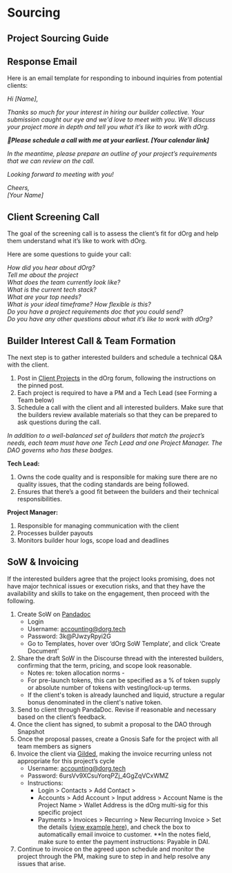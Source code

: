 # Sourcing

## **Project Sourcing Guide**

## **Response Email**

Here is an email template for responding to inbound inquiries from potential clients:  


_Hi \[Name\],_

_Thanks so much for your interest in hiring our builder collective. Your submission caught our eye and we'd love to meet with you. We'll discuss your project more in depth and tell you what it’s like to work with dOrg._

_🤙**Please schedule a call with me at your earliest. \[Your calendar link\]**_

_In the meantime, please prepare an outline of your project’s requirements that we can review on the call._

_Looking forward to meeting with you!_

_Cheers,  
\[Your Name\]_

## Client Screening Call

The goal of the screening call is to assess the client’s fit for dOrg and help them understand what it’s like to work with dOrg. 

Here are some questions to guide your call:

_How did you hear about dOrg?  
Tell me about the project  
What does the team currently look like?  
What is the current tech stack?  
What are your top needs?  
What is your ideal timeframe? How flexible is this?  
Do you have a project requirements doc that you could send?  
Do you have any other questions about what it’s like to work with dOrg?_

## Builder Interest Call & Team Formation

The next step is to gather interested builders and schedule a technical Q&A with the client.

1. Post in [Client Projects](https://forum.dorg.tech/t/about-the-client-projects-category/19) in the dOrg forum, following the instructions on the pinned post.
2. Each project is required to have a PM and a Tech Lead \(see Forming a Team below\)
3. Schedule a call with the client and all interested builders. Make sure that the builders review available materials so that they can be prepared to ask questions during the call.

_In addition to a well-balanced set of builders that match the project’s needs, each team must have one Tech Lead and one Project Manager. The DAO governs who has these badges._

**Tech Lead:** 

1. Owns the code quality and is responsible for making sure there are no quality issues, that the coding standards are being followed. 
2. Ensures that there’s a good fit between the builders and their technical responsibilities.

**Project Manager:** 

1. Responsible for managing communication with the client
2. Processes builder payouts
3. Monitors builder hour logs, scope load and deadlines

## SoW & Invoicing

If the interested builders agree that the project looks promising, does not have major technical issues or execution risks, and that they have the availability and skills to take on the engagement, then proceed with the following.

1. Create SoW on [Pandadoc](https://app.pandadoc.com/a/#/templates-next?sortBy=name&direction=asc&displayMode=folders_first&mainFilter=all)
   * Login
   * Username: accounting@dorg.tech
   * Password: 3k@PJwzyRpyi2G
   * Go to Templates, hover over ‘dOrg SoW Template’, and click ‘Create Document’
2. Share the draft SoW in the Discourse thread with the interested builders, confirming that the term, pricing, and scope look reasonable.
   * Notes re: token allocation norms - 
   * For pre-launch tokens, this can be specified as a % of token supply or absolute number of tokens with vesting/lock-up terms.
   * If the client's token is already launched and liquid, structure a regular bonus denominated in the client's native token.
3. Send to client through PandaDoc. Revise if reasonable and necessary based on the client’s feedback.
4. Once the client has signed, to submit a proposal to the DAO through Snapshot
5. Once the proposal passes, create a Gnosis Safe for the project with all team members as signers
6. Invoice the client via [Gilded](https://app.gilded.finance/auth/login), making the invoice recurring unless not appropriate for this project’s cycle
   * Username: accounting@dorg.tech
   * Password: 6ursVv9XCsuYorqPZj\_4GgZqVCxWMZ
   * Instructions:
     * Login &gt; Contacts &gt; Add Contact &gt; 
     * Accounts &gt; Add Account &gt; Input address &gt; Account Name is the Project Name &gt; Wallet Address is the dOrg multi-sig for this specific project
     * Payments &gt; Invoices &gt; Recurring &gt; New Recurring Invoice &gt; Set the details \([view example here](https://app.gilded.finance/invoice/view/mDNglRQ0kMtaLDxwjvms)\), and check the box to automatically email invoice to customer.  \*\*In the notes field, make sure to enter the payment instructions: Payable in DAI.
7. Continue to invoice on the agreed upon schedule and monitor the project through the PM, making sure to step in and help resolve any issues that arise.

